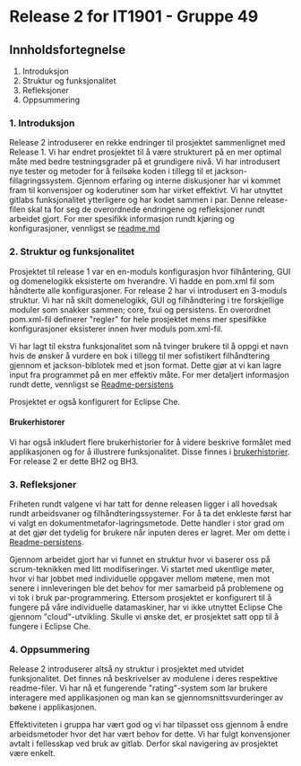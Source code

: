 # Release 2 for IT1901 - Gruppe 49

## Innholdsfortegnelse

1. Introduksjon
2. Struktur og funksjonalitet
3. Refleksjoner
4. Oppsummering

### 1. Introduksjon

Release 2 introduserer en rekke endringer til prosjektet sammenlignet med Release 1. Vi har endret prosjektet til å være strukturert på en mer optimal måte med bedre testningsgrader på et grundigere nivå. Vi har introdusert nye tester og metoder for å feilsøke koden i tillegg til et jackson-fillagringssystem. Gjennom erfaring og interne diskusjoner har vi kommet fram til konvensjoer og koderutiner som har virket effektivt. Vi har utnyttet gitlabs funksjonalitet ytterligere og har kodet sammen i par. Denne release-filen skal ta for seg de overordnede endringene og refleksjoner rundt arbeidet gjort. For mer spesifikk informasjon rundt kjøring og konfigurasjoner, vennligst se [readme.md](../readme.md)

### 2. Struktur og funksjonalitet

Prosjektet til release 1 var en en-moduls konfigurasjon hvor filhåntering, GUI og domenelogikk eksisterte om hverandre. Vi hadde en pom.xml fil som håndterte alle konfigurasjoner. For release 2 har vi introdusert en 3-moduls struktur. Vi har nå skilt domenelogikk, GUI og filhåndtering i tre forskjellige moduler som snakker sammen; core, fxui og persistens. En overordnet pom.xml-fil definerer "regler" for hele prosjektet mens mer spesifikke konfigurasjoner eksisterer innen hver moduls pom.xml-fil.

Vi har lagt til ekstra funksjonalitet som nå tvinger brukere til å oppgi et navn hvis de ønsker å vurdere en bok i tillegg til mer sofistikert filhåndtering gjennom et jackson-biblotek med et json format. Dette gjør at vi kan lagre input fra programmet på en mer effektiv måte. For mer detaljert informasjon rundt dette, vennligst se [Readme-persistens](../persistence/readme.md)

Prosjektet er også konfigurert for Eclipse Che.

#### Brukerhistorer
Vi har også inkludert flere brukerhistorier for å videre beskrive formålet med applikasjonen og for å illustrere funksjonalitet. Disse finnes i [brukerhistorier](docs\brukerhistorier.md). For release 2 er dette BH2 og BH3.
  
### 3. Refleksjoner

Friheten rundt valgene vi har tatt for denne releasen ligger i all hovedsak rundt arbeidsvaner og filhåndteringssystemer. For å ta det enkleste først har vi valgt en dokumentmetafor-lagringsmetode. Dette handler i stor grad om at det gjør det tydelig for brukere når inputen deres er lagret. Mer om dette i [Readme-persistens](../persistence/readme.md). 

Gjennom arbeidet gjort har vi funnet en struktur hvor vi baserer oss på scrum-teknikken med litt modifiseringer. Vi startet med ukentlige møter, hvor vi har jobbet med individuelle oppgaver mellom møtene, men mot senere i innleveringen ble det behov for mer samarbeid på problemene og vi tok i bruk par-programmering. Ettersom prosjektet er konfigurert til å fungere på våre individuelle datamaskiner, har vi ikke utnyttet Eclipse Che gjennom "cloud"-utvikling. Skulle vi ønske det, er prosjektet satt opp til å fungere i Eclipse Che.

### 4. Oppsummering

Release 2 introduserer altså ny struktur i prosjektet med utvidet funksjonalitet. Det finnes nå beskrivelser av modulene i deres respektive readme-filer. Vi har nå et fungerende "rating"-system som lar brukere interagere med applikasjonen og man kan se gjennomsnittsvurderinger av bøkene i applikasjonen.

Effektiviteten i gruppa har vært god og vi har tilpasset oss gjennom å endre arbeidsmetoder hvor det har vært behov for dette. Vi har fulgt konvensjoner avtalt i fellesskap ved bruk av gitlab. Derfor skal navigering av prosjektet være enkelt.